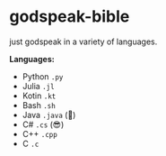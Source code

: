# godspeak-bible
just godspeak in a variety of languages.

**Languages:**
* Python `.py`
* Julia `.jl`
* Kotin `.kt`
* Bash `.sh`
* Java `.java` (🤮)
* C# `.cs` (😎)
* C++ `.cpp`
* C `.c`